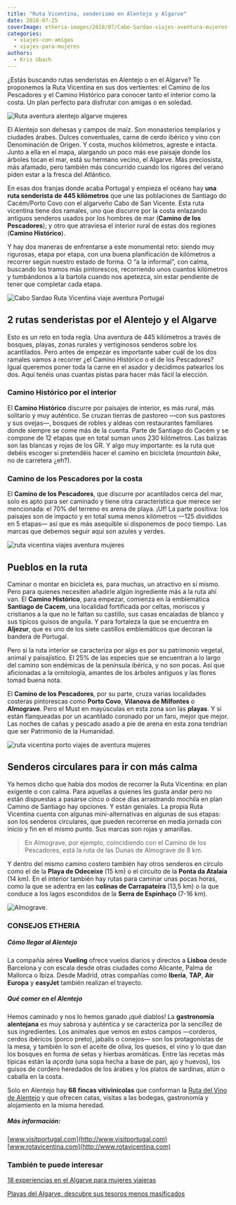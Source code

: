```yaml
---
title: "Ruta Vicentina, senderismo en Alentejo y Algarve"
date: 2018-07-25
coverImage: etheria-images/2018/07/Cabo-Sardao-viajes-aventura-mujeres-1.jpg
categories: 
  - viajes-con-amigas
  - viajes-para-mujeres
authors: 
  - Kris Ubach
---
```


¿Estás buscando rutas senderistas en Alentejo o en el Algarve? Te proponemos la Ruta Vicentina en sus dos vertientes: el Camino de los Pescadores y el Camino Histórico para conocer tanto el interior como la costa. Un plan perfecto para disfrutar con amigas o en soledad.

![Ruta aventura alentejo algarve mujeres](etheria-images/2018/07/Ruta-vicentina-viajes-de-aventura-mujeres-1024x683.jpg "Caminata en la Ruta Vicentina (Portugal). © Kris Ubach")

El Alentejo son dehesas y campos de maíz. Son monasterios templarios y ciudades árabes. 
Dulces conventuales, carne de cerdo ibérico y vino con Denominación de Origen. Y costa, 
muchos kilómetros, agreste e intacta. Junto a ella en el mapa, alargando un poco más ese 
paisaje donde los árboles tocan el mar, está su hermano vecino, el Algarve. Más 
preciosista, más afamado, pero también más concurrido cuando los rigores del verano 
piden estar a la fresca del Atlántico. 

En esas dos franjas donde acaba Portugal y empieza el océano hay **una ruta senderista 
de 445 kilómetros** que une las poblaciones de Santiago do Cacém/Porto Covo con el 
algarveño Cabo de San Vicente. Esta ruta vicentina tiene dos ramales, uno que discurre 
por la costa enlazando antiguos senderos usados por los hombres de mar (**Camino de los 
Pescadores**); y otro que atraviesa el interior rural de estas dos regiones (**Camino 
Histórico**). 

Y hay dos maneras de enfrentarse a este monumental reto: siendo muy rigurosas, etapa por 
etapa, con una buena planificación de kilómetros a recorrer según nuestro estado de 
forma. O “a la informal”, con calma, buscando los tramos más pintorescos, recorriendo 
unos cuantos kilómetros y tumbándonos a la bartola cuando nos apetezca, sin estar 
pendiente de tener que completar cada etapa. 

![Cabo Sardao Ruta Vicentina viaje aventura Portugal](etheria-images/2018/07/Cabo-Sardao-viajes-aventura-mujeres-1-1024x683.jpg "Cabo Sardao (Ruta Vicentina, Portugal). © Kris Ubach")

## 2 rutas senderistas por el Alentejo y el Algarve

Esto es un reto en toda regla. Una aventura de 445 kilómetros a través de bosques, 
playas, zonas rurales y vertiginosos senderos sobre los acantilados. Pero antes de 
empezar es importante saber cuál de los dos ramales vamos a recorrer ¿el Camino 
Histórico o el de los Pescadores? Igual queremos poner toda la carne en el asador y 
decidimos patearlos los dos. Aquí tenéis unas cuantas pistas para hacer más fácil la 
elección. 

### Camino Histórico por el interior

El **Camino Histórico** discurre por paisajes de interior, es más rural, más solitario y 
muy auténtico. Se cruzan tierras de pastoreo —con sus pastores y sus ovejas—, bosques de 
robles y aldeas con restaurantes familiares donde siempre se come más de la cuenta. 
Parte de Santiago do Cacém y se compone de 12 etapas que en total suman unos 230 
kilómetros. Las balizas son las blancas y rojas de los GR. Y algo muy importante: es la 
ruta que debéis escoger si pretendéis hacer el camino en bicicleta (_mountain bike_, no 
de carretera ¿eh?). 

### Camino de los Pescadores por la costa

El **Camino de los Pescadores**, que discurre por acantilados cerca del mar, solo es 
apto para ser caminado y tiene otra característica que merece ser mencionada: el 70% del 
terreno es arena de playa. ¡Uf! La parte positiva: los paisajes son de impacto y en 
total suma menos kilómetros —125 divididos en 5 etapas— así que es más asequible si 
disponemos de poco tiempo. Las marcas que debemos seguir aquí son azules y verdes. 

![ruta vicentina viajes aventura mujeres](etheria-images/2018/07/Ruta-vicentina-camino-historico-mujeres-1024x683.jpg "Camino Histórico de la Ruta Vicentina. © Kris Ubach")

## Pueblos en la ruta

Caminar o montar en bicicleta es, para muchas, un atractivo en sí mismo. Pero para 
quienes necesiten añadirle algún ingrediente más a la ruta ahí van. El **Camino 
Histórico**, para empezar, comienza en la emblemática **Santiago de Cacem**, una 
localidad fortificada por celtas, moriscos y cristianos a la que no le faltan su 
castillo, sus casas encaladas de blanco y sus típicos guisos de anguila. Y para 
fortaleza la que se encuentra en **Aljezur**, que es uno de los siete castillos 
emblemáticos que decoran la bandera de Portugal. 

Pero si la ruta interior se caracteriza por algo es por su patrimonio vegetal, animal y 
paisajístico. El 25% de las especies que se encuentran a lo largo del camino son 
endémicas de la península ibérica, y no son pocas. Así que aficionadas a la ornitología, 
amantes de los árboles antiguos y las flores tomad buena nota. 

El **Camino de los Pescadores**, por su parte, cruza varias localidades costeras 
pintorescas como **Porto Covo**, **Vilanova de Milfontes** o **Almograve**. Pero el Must 
en mayúsculas en esta zona son las **playas**. Y si están flanqueadas por un acantilado 
coronado por un faro, mejor que mejor. Las noches de cañas y pescado asado a pie de 
arena en esta zona tendrían que ser Patrimonio de la Humanidad. 

![ruta vicentina porto viajes de aventura mujeres](etheria-images/2018/07/Porto-Covo-ruta-costa-vicentina-viajes-mujeres-1024x683.jpg "Porto Covo, una de las paradas de la ruta. © Kris Ubach")

## Senderos circulares para ir con más calma

Ya hemos dicho que había dos modos de recorrer la Ruta Vicentina: en plan exigente o con 
calma. Para aquellas a quienes les gusta andar pero no están dispuestas a pasarse cinco 
o doce días arrastrando mochila en plan Camino de Santiago hay opciones. Y están 
geniales. La propia Ruta Vicentina cuenta con algunas mini-alternativas en algunas de 
sus etapas: son los senderos circulares, que pueden recorrerse en media jornada con 
inicio y fin en el mismo punto. Sus marcas son rojas y amarillas. 

> En Almograve, por ejemplo, coincidiendo con el Camino de los Pescadores, está la ruta de 
> las Dunas de Almograve de 8 km. 

Y dentro del mismo camino costero también hay otros senderos en círculo como el de la 
**Playa de Odeceixe** (15 km) o el circuito de la **Ponta da Atalaia** (14 km). En el 
interior también hay rutas para caminar unas pocas horas, como la que se adentra en las 
**colinas de Carrapateira** (13,5 km) o la que conduce a los lagos escondidos de la 
**Serra de Espinhaço** (7-16 km). 

![Almograve.](etheria-images/2018/07/ruta-vicentina-almograve.jpg "Almograve. © André Martins")

### CONSEJOS ETHERIA

##### Cómo llegar al Alentejo

La compañía aérea **Vueling** ofrece vuelos diarios y directos a **Lisboa** desde 
Barcelona y con escala desde otras ciudades como Alicante, Palma de Mallorca o Ibiza. 
Desde Madrid, otras compañías como **Iberia**, **TAP**, **Air Europa** y **easyJet** 
también realizan el trayecto. 

##### Qué comer en el Alentejo

Hemos caminado y nos lo hemos ganado ¡qué diablos! La **gastronomía alentejana** es muy 
sabrosa y auténtica y se caracteriza por la sencillez de sus ingredientes. Los animales 
que vemos en estos campos —corderos, cerdos ibéricos (porco preto), jabalís o conejos— 
son los protagonistas de la mesa, y también lo son el aceite de oliva, los quesos, el 
vino y lo que dan los bosques en forma de setas y hierbas aromáticas. Entre las recetas 
más típicas están la _açorda_ (una sopa hecha a base de pan, ajo y huevos), los guisos 
de cordero heredados de los árabes y los platos de sardinas, atún o caballa en la costa. 

Solo en Alentejo hay **68 fincas vitivinícolas** que conforman la [Ruta del Vino de 
Alentejo](http://www.vinhosdoalentejo.pt) y que ofrecen catas, visitas a las bodegas, 
gastronomía y alojamiento en la misma heredad. 

##### Más información:

[www.visitportugal.com](http://www.visitportugal.com) [www.rotavicentina.com](http://www.rotavicentina.com) 

### También te puede interesar

[18 experiencias en el Algarve para mujeres 
viajeras](https://etheriamagazine.com/2020/08/07/18-experiencias-si-viajas-sola-al-algarve/) 

[Playas del Algarve, descubre sus tesoros menos 
masificados](https://etheriamagazine.com/2020/06/19/viajar-sola-playas-tranquilas-para-disfrutar-del-algarve/)
